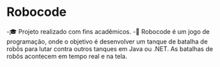 # Robocode

-🎓 Projeto realizado com fins acadêmicos.
-🧠 Robocode é um jogo de programação, onde o objetivo é desenvolver um tanque de batalha de robôs para lutar contra outros tanques em Java ou .NET.
As batalhas de robôs acontecem em tempo real e na tela.
